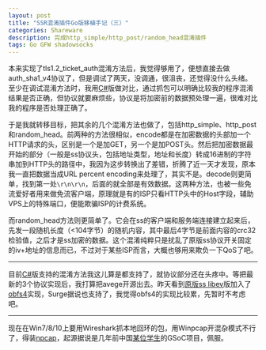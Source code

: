 ```yaml
---
layout: post
title: "SSR混淆插件Go版移植手记（三）"
categories: Shareware
description: 完成http_simple/http_post/random_head混淆插件
tags: Go GFW shadowsocks
---
```


本来实现了tls1.2_ticket_auth混淆方法后，我觉得够用了，便想直接去做auth_sha1_v4协议了，但是调试了两天，没调通，很沮丧，还觉得没什么头绪。至少在调试混淆方法时，我用[C#](https://github.com/shadowsocksr/shadowsocksr-csharp/releases)版做对比，通过抓包可以明确比较我的程序混淆结果是否正确，但协议就要麻烦些，协议是将加密前的数据预处理一遍，很难对比我的程序是否处理正确了。

于是我就转移目标，把其余的几个混淆方法也做了，包括http_simple、http_post和random_head。前两种的方法很相似，encode都是在加密数据的头部加一个HTTP请求的头，区别是一个是加GET，另一个是加POST头。然后把加密数据最开始的部分（一般是ss协议头，包括地址类型，地址和长度）转成16进制的字符串加到HTTP头的路径中，我因为这步转换出了差错，折腾了近一天才发现，原本我一直把数据当成URL percent encoding来处理了，其实不是。decode则更简单，找到第一处`\r\n\r\n`，后面的就全部是有效数据。这两种方法，也被一些免流爱好者用来做免流客户端，原理就是有的ISP只看HTTP头中的Host字段，辅助VPS上的特殊端口，便能欺骗ISP的计费系统。

而random_head方法则更简单了。它会在ss的客户端和服务端连接建立起来后，先发一段随机长度（<104字节）的随机内容，其中最后4字节是前面内容的crc32检验值，之后才是ss加密的数据。这个混淆纯粹只是扰乱了原版ss协议开关固定的iv+地址的信息而已，不过对于某些ISP而言，大概也够用来欺负一下QoS了吧。

----

目前[C#](https://github.com/shadowsocksr/shadowsocksr-csharp/releases)版支持的混淆方法我这儿算是都支持了，就协议部分还在头疼中。等把最新的3个协议实现后，我打算把avege开源出去。昨天看到[原版ss libev](https://github.com/shadowsocks/shadowsocks-libev)版加入了[obfs4](https://github.com/Yawning/obfs4)实现，Surge据说也支持了，我觉得obfs4的实现比较累，先暂时不考虑吧。

----

现在在Win7/8/10上要用Wireshark抓本地回环的包，用Winpcap开混杂模式不行了，得装[npcap](https://github.com/nmap/npcap)，起源据说是几年前中国[某位学生](https://github.com/hsluoyz)的GSoC项目，佩服。